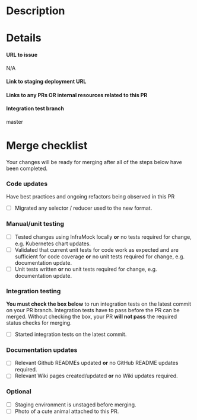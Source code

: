 # Description
<!---  Write a brief description of what your code does and how it relates to the issue it is resolving or feature enhancement it is implementing. -->

# Details
#### URL to issue
N/A
<!---
  Delete this comment and include the URL of the issue the pull request is related to.
  If no issue exists for this PR, replace this comment with N/A.
  Your pull request will not pass the required checks if this is not followed.
-->

#### Link to staging deployment URL 
<!---
  Delete this comment and include the URL of the staging environment for this pull request.
  If no staging environment exists for this PR, replace this comment with N/A and explain why
  a staging environment is not necessary.
  Your pull request will not pass the required checks if this is not followed.
-->

#### Links to any PRs OR internal resources related to this PR
<!---
  Delete this comment and include the URLs of any pull requests that are related to this PR.
  Place each PR on a new line.
-->

#### Integration test branch
master
<!---
  The branch that the integration tests will be run against.

  If you DID NOT modify the integration tests for this PR, this can be left as `master`.

  If you DID modify the integration tests for this PR, add the name of the branch you created
  in biomage-ltd/testing that will be used to test this branch.
-->

# Merge checklist
Your changes will be ready for merging after all of the steps below have been completed.
<!---
  The required checks will not pass until all the boxes below have been checked.
-->

### Code updates
Have best practices and ongoing refactors being observed in this PR
- [ ] Migrated any selector / reducer used to the new format.

### Manual/unit testing
- [ ] Tested changes using InfraMock locally **or** no tests required for change, e.g. Kubernetes chart updates.
- [ ] Validated that current unit tests for code work as expected and are sufficient for code coverage **or** no unit tests required for change, e.g. documentation update.
- [ ] Unit tests written **or** no unit tests required for change, e.g. documentation update.

<!---
  Download the latest production data using `biomage experiment pull`.
  To set up easy local testing with inframock, follow the instructions here: https://github.com/biomage-ltd/inframock
  To deploy to the staging environment, follow the instructions here: https://github.com/biomage-ltd/biomage-utils
-->

### Integration testing
**You must check the box below** to run integration tests on the latest commit on your PR branch.
Integration tests have to pass before the PR can be merged. Without checking the box, your PR
**will not pass** the required status checks for merging.

- [ ] Started integration tests on the latest commit.

### Documentation updates
- [ ] Relevant Github READMEs updated **or** no GitHub README updates required.
- [ ] Relevant Wiki pages created/updated **or** no Wiki updates required.

### Optional
- [ ] Staging environment is unstaged before merging.
- [ ] Photo of a cute animal attached to this PR.
